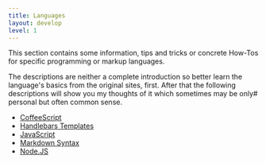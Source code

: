 ```yaml
---
title: Languages
layout: develop
level: 1
---
```


This section contains some information, tips and tricks or concrete
How-Tos for specific programming or markup languages.

The descriptions are neither a complete introduction so better learn the
language's basics from the original sites, first. After that the following
descriptions will show you my thoughts of it which sometimes may be only#
personal but often common sense.

- [CoffeeScript](coffee.html)
- [Handlebars Templates](handlebars.html)
- [JavaScript](javascript.html)
- [Markdown Syntax](markdown.html)
- [Node.JS](nodejs.html)
